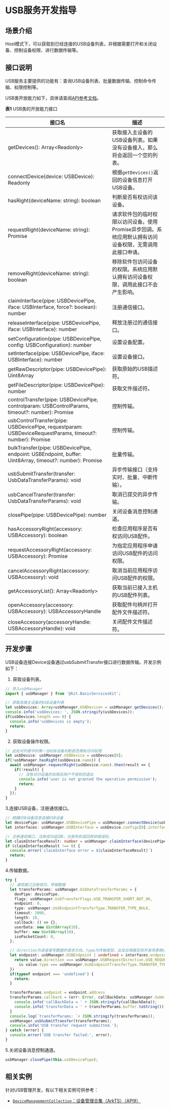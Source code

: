 # USB服务开发指导

## 场景介绍

Host模式下，可以获取到已经连接的USB设备列表，并根据需要打开和关闭设备、控制设备权限、进行数据传输等。

## 接口说明

USB服务主要提供的功能有：查询USB设备列表、批量数据传输、控制命令传输、权限控制等。

USB类开放能力如下，具体请查阅[API参考文档](../../reference/apis-basic-services-kit/js-apis-usbManager.md)。

**表1** USB类的开放能力接口

| 接口名                                                                                                              | 描述                                                      |
|------------------------------------------------------------------------------------------------------------------|---------------------------------------------------------|
| getDevices(): Array<Readonly<USBDevice>>                                                                         | 获取接入主设备的USB设备列表。如果没有设备接入，那么将会返回一个空的列表。                  |
| connectDevice(device: USBDevice): Readonly<USBDevicePipe>                                                        | 根据`getDevices()`返回的设备信息打开USB设备。                         |
| hasRight(deviceName: string): boolean                                                                            | 判断是否有权访问该设备。                                            |
| requestRight(deviceName: string): Promise<boolean>                                                               | 请求软件包的临时权限以访问设备。使用Promise异步回调。系统应用默认拥有访问设备权限，无需调用此接口申请。 |
| removeRight(deviceName: string): boolean                                                                         | 移除软件包访问设备的权限。系统应用默认拥有访问设备权限，调用此接口不会产生影响。                |
| claimInterface(pipe: USBDevicePipe, iface: USBInterface, force?: boolean): number                                | 注册通信接口。                                                 |
| releaseInterface(pipe: USBDevicePipe, iface: USBInterface): number                                               | 释放注册过的通信接口。                                             |
| setConfiguration(pipe: USBDevicePipe, config: USBConfiguration): number                                          | 设置设备配置。                                                 |
| setInterface(pipe: USBDevicePipe, iface: USBInterface): number                                                   | 设置设备接口。                                                 |
| getRawDescriptor(pipe: USBDevicePipe): Uint8Array                                                                | 获取原始的USB描述符。                                            |
| getFileDescriptor(pipe: USBDevicePipe): number                                                                   | 获取文件描述符。                                                |
| controlTransfer(pipe: USBDevicePipe, controlparam: USBControlParams, timeout?: number): Promise<number>          | 控制传输。                                                   |
| usbControlTransfer(pipe: USBDevicePipe, requestparam: USBDeviceRequestParams, timeout?: number): Promise<number> | 控制传输。                                                   |
| bulkTransfer(pipe: USBDevicePipe, endpoint: USBEndpoint, buffer: Uint8Array, timeout?: number): Promise<number>  | 批量传输。                                                   |
| usbSubmitTransfer(transfer: UsbDataTransferParams): void                                                         | 异步传输接口（支持实时、批量、中断传输）。                                   |
| usbCancelTransfer(transfer: UsbDataTransferParams): void                                                         | 取消已提交的异步传输。                                             |
| closePipe(pipe: USBDevicePipe): number                                                                           | 关闭设备消息控制通道。                                             |
| hasAccessoryRight(accessory: USBAccessory): boolean                                                              | 检查应用程序是否有权访问USB配件。                                      |
| requestAccessoryRight(accessory: USBAccessory): Promise<boolean>                                                 | 为指定应用程序申请访问USB配件的访问权限。                                  |
| cancelAccessoryRight(accessory: USBAccessory): void                                                              | 取消当前应用程序访问USB配件的权限。                                     |
| getAccessoryList(): Array<Readonly<USBAccessory>>                                                                | 获取当前已接入主机的USB配件列表。                                      |
| openAccessory(accessory: USBAccessory): USBAccessoryHandle                                                       | 获取配件句柄并打开配件文件描述符。                                       |
| closeAccessory(accessoryHandle: USBAccessoryHandle): void                                                        | 关闭配件文件描述符。                                              |


## 开发步骤

USB设备连接Device设备通过usbSubmitTransfer接口进行数据传输。开发示例如下：

1. 获取设备列表。

```ts
// 导入usbManager
import { usbManager } from '@kit.BasicServicesKit';

// 获取连接主设备的USB设备列表
let usbDevices: Array<usbManager.USBDevice> = usbManager.getDevices();
console.info('usbDevices: ', JSON.stringify(usbDevices));
if(usbDevices.length === 0) {
  console.info('usbDevices is empty');
  return;
}
```

2. 获取设备操作权限。

```ts
// 此处对列表中的第一台USB设备判断是否拥有访问权限
let usbDevice: usbManager.USBDevice = usbDevices[0];
if(!usbManager.hasRight(usbDevice.name)) {
  await usbManager.requestRight(usbDevice.name).then(result => {
    if(!result) {
      // 没有访问设备的权限且用户不授权则退出
      console.info('user is not granted the operation permission');
      return;
    }
  });
}
```

3.连接USB设备，注册通信接口。

```ts
// 根据USB设备信息连接USB设备
let devicePipe: usbManager.USBDevicePipe = usbManager.connectDevice(usbDevice);
let interfaces: usbManager.USBInterface = usbDevice.configs[0].interfaces[0];

// 注册通信接口，注册成功返回0，注册失败返回其他错误码。
let claimInterfaceResult: number = usbManager.claimInterface(devicePipe, interfaces, true);
if (claimInterfaceResult !== 0) {
  console.error(`claimInterface error = ${claimInterfaceResult}`)
  return;
}
```

4.传输数据。

```ts
try {
  // 通信接口注册成功，传输数据
  let transferParams: usbManager.UsbDataTransferParams = {
    devPipe: devicePipe,
    flags: usbManager.UsbTransferFlags.USB_TRANSFER_SHORT_NOT_OK,
    endpoint: 0,
    type: usbManager.UsbEndpointTransferType.TRANSFER_TYPE_BULK,
    timeout: 2000,
    length: 10,
    callback: () => {},
    userData: new Uint8Array(10),
    buffer: new Uint8Array(10),
    isoPacketCount: 0,
  };

  // direction为读或者写数据的请求方向。type为传输类型。此处应根据实际开发场景确认。
  let endpoint: usbManager.USBEndpoint | undefined = interfaces.endpoints.find((value) => {
    return value.direction === usbManager.USBRequestDirection.USB_REQUEST_DIR_FROM_DEVICE
      && value.type === usbManager.UsbEndpointTransferType.TRANSFER_TYPE_INTERRUPT;
  })
  if(typeof endpoint === 'undefined') {
    return;
  }

  transferParams.endpoint = endpoint.address
  transferParams.callback = (err: Error, callBackData: usbManager.SubmitTransferCallback) => {
    console.info('callBackData = ' + JSON.stringify(callBackData));
    console.info('transferData = ' + transferParams.buffer.toString())
  }
  console.log(`transferParams: `+ JSON.stringify(transferParams));
  usbManager.usbSubmitTransfer(transferParams);
  console.info('USB transfer request submitted.');
} catch (error) {
  console.error('USB transfer failed:', error);
}
```

5.关闭设备消息控制通道。

```ts
usbManager.closePipe(this.usbDevicePipe);
```

## 相关实例

针对USB管理开发，有以下相关实例可供参考：

- [`DeviceManagementCollection`：设备管理合集（ArkTS）（API9）](https://gitee.com/openharmony/applications_app_samples/tree/master/code/BasicFeature/DeviceManagement/DeviceManagementCollection)